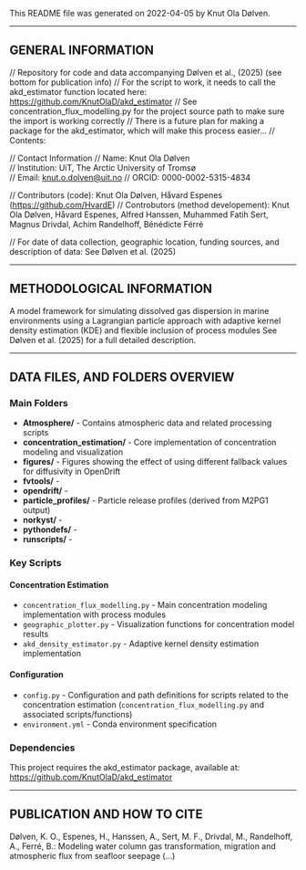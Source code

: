 This README file was generated on 2022-04-05 by Knut Ola Dølven.

-------------------
GENERAL INFORMATION
-------------------
// Repository for code and data accompanying Dølven et al., (2025) (see bottom for publication info)
// For the script to work, it needs to call the akd_estimator function located here: https://github.com/KnutOlaD/akd_estimator
// See concentration_flux_modelling.py for the project source path to make sure the import is working correctly
// There is a future plan for making a package for the akd_estimator, which will make this process easier... 
// Contents: 

// Contact Information
     // Name: Knut Ola Dølven	
     // Institution: UiT, The Arctic University of Tromsø	
     // Email: knut.o.dolven@uit.no
     // ORCID: 0000-0002-5315-4834

// Contributors (code): Knut Ola Dølven, Håvard Espenes (https://github.com/HvardE)
// Controbutors (method developement): Knut Ola Dølven, Håvard Espenes, Alfred Hanssen, Muhammed Fatih Sert, Magnus Drivdal, Achim Randelhoff, Bénédicte Férré

// For date of data collection, geographic location, funding sources, and description of data: See Dølven et al. (2025) 

--------------------------
METHODOLOGICAL INFORMATION
--------------------------

A model framework for simulating dissolved gas dispersion in marine environments using a 
Lagrangian particle approach with adaptive kernel density estimation (KDE) and flexible inclusion of process modules
See Dølven et al. (2025) for a full detailed description.

--------------------
DATA FILES, AND FOLDERS OVERVIEW
--------------------

### Main Folders

- **Atmosphere/** - Contains atmospheric data and related processing scripts
- **concentration_estimation/** - Core implementation of concentration modeling and visualization
- **figures/** - Figures showing the effect of using different fallback values for diffusivity in OpenDrift
- **fvtools/** - 
- **opendrift/** - 
- **particle_profiles/** - Particle release profiles (derived from M2PG1 output)
- **norkyst/** - 
- **pythondefs/** - 
- **runscripts/** - 

### Key Scripts

#### Concentration Estimation
- `concentration_flux_modelling.py` - Main concentration modeling implementation with process modules
- `geographic_plotter.py` - Visualization functions for concentration model results
- `akd_density_estimator.py` - Adaptive kernel density estimation implementation

#### Configuration
- `config.py` - Configuration and path definitions for scripts related to the concentration estimation (`concentration_flux_modelling.py` and associated scripts/functions)
- `environment.yml` - Conda environment specification

### Dependencies

This project requires the akd_estimator package, available at: https://github.com/KnutOlaD/akd_estimator

---------------------------
PUBLICATION AND HOW TO CITE
---------------------------

Dølven, K. O., Espenes, H., Hanssen, A., Sert, M. F., Drivdal, M., Randelhoff, A., Ferré, B.: Modeling water column gas transformation, migration and
atmospheric flux from seafloor seepage (...)

